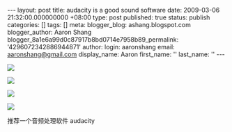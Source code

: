 --- layout: post title: audacity is a good sound software date: 2009-03-06 21:32:00.000000000 +08:00 type: post published: true status: publish categories: \[\] tags: \[\] meta: blogger\_blog: ashang.blogspot.com blogger\_author: Aaron Shang blogger\_8a1e6a99d0c87917b8bd0714e7958b89\_permalink: '4296072342886944871' author: login: aaronshang email: aaronshang@gmail.com display\_name: Aaron first\_name: '' last\_name: '' ---

[![](%7B%7B%20site.baseurl%20%7D%7D/assets/screenshot-audacity-732398.png)](http://aaronshang.files.wordpress.com/2009/03/screenshot-audacity-732398.png)

[![](%7B%7B%20site.baseurl%20%7D%7D/assets/screenshot-editmetadata-733240.png)](http://aaronshang.files.wordpress.com/2009/03/screenshot-editmetadata-733240.png)

[![](%7B%7B%20site.baseurl%20%7D%7D/assets/screenshot-exportfile-733940.png)](http://aaronshang.files.wordpress.com/2009/03/screenshot-exportfile-733940.png)

[![](%7B%7B%20site.baseurl%20%7D%7D/assets/screenshot-specifyoggvorbisoptions-734791.png?w=264)](http://aaronshang.files.wordpress.com/2009/03/screenshot-specifyoggvorbisoptions-734791.png)

推荐一个音频处理软件 audacity

<img src="%7B%7B%20site.baseurl%20%7D%7D/assets/" width="1" height="1" />
